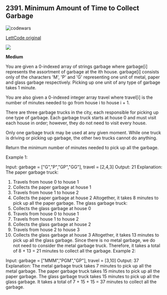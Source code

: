 ## 2391. Minimum Amount of Time to Collect Garbage

![codewars](https://www.codewars.com/users/eliyahukoren/badges/large)

[LettCode original]((https://leetcode.com/problems/minimum-amount-of-time-to-collect-garbage/))


![](https://img.shields.io/github/actions/workflow/status/eliyahukoren/leetcode-2391-minimum-amount/actions.yml?label=2279%20LeetCode&logo=logo)


**Medium**

You are given a 0-indexed array of strings garbage where garbage[i] represents the assortment of garbage at the ith house. garbage[i] consists only of the characters 'M', 'P' and 'G' representing one unit of metal, paper and glass garbage respectively. Picking up one unit of any type of garbage takes 1 minute.

You are also given a 0-indexed integer array travel where travel[i] is the number of minutes needed to go from house i to house i + 1.

There are three garbage trucks in the city, each responsible for picking up one type of garbage. Each garbage truck starts at house 0 and must visit each house in order; however, they do not need to visit every house.

Only one garbage truck may be used at any given moment. While one truck is driving or picking up garbage, the other two trucks cannot do anything.

Return the minimum number of minutes needed to pick up all the garbage.

 

Example 1:

Input: garbage = ["G","P","GP","GG"], travel = [2,4,3]
Output: 21
Explanation:
The paper garbage truck:
1. Travels from house 0 to house 1
2. Collects the paper garbage at house 1
3. Travels from house 1 to house 2
4. Collects the paper garbage at house 2
Altogether, it takes 8 minutes to pick up all the paper garbage.
The glass garbage truck:
1. Collects the glass garbage at house 0
2. Travels from house 0 to house 1
3. Travels from house 1 to house 2
4. Collects the glass garbage at house 2
5. Travels from house 2 to house 3
6. Collects the glass garbage at house 3
Altogether, it takes 13 minutes to pick up all the glass garbage.
Since there is no metal garbage, we do not need to consider the metal garbage truck.
Therefore, it takes a total of 8 + 13 = 21 minutes to collect all the garbage.
Example 2:

Input: garbage = ["MMM","PGM","GP"], travel = [3,10]
Output: 37
Explanation:
The metal garbage truck takes 7 minutes to pick up all the metal garbage.
The paper garbage truck takes 15 minutes to pick up all the paper garbage.
The glass garbage truck takes 15 minutes to pick up all the glass garbage.
It takes a total of 7 + 15 + 15 = 37 minutes to collect all the garbage.
 

